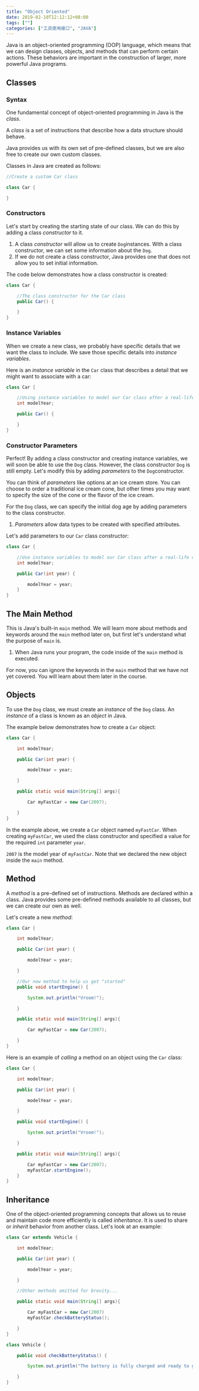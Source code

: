 ```yaml
---
title: "Object Oriented"
date: 2019-02-10T12:12:12+08:00
tags: [""]
categories: ["工具使用接口", "JAVA"]
---
```



Java is an object-oriented programming (OOP) language, which means that we can design classes, objects, and methods that can perform certain actions. These behaviors are important in the construction of larger, more powerful Java programs.

## Classes

### Syntax

One fundamental concept of object-oriented programming in Java is the *class*.

A *class* is a set of instructions that describe how a data structure should behave.

Java provides us with its own set of pre-defined classes, but we are also free to create our own custom classes.

Classes in Java are created as follows:

```java
//Create a custom Car class

class Car {

}
```

### Constructors

Let's start by creating the starting state of our class. We can do this by adding a class *constructor* to it.

1. A class *constructor* will allow us to create `Dog`instances. With a class constructor, we can set some information about the `Dog`.
2. If we do not create a class constructor, Java provides one that does not allow you to set initial information.

The code below demonstrates how a class constructor is created:

```java
class Car {

    //The class constructor for the Car class
    public Car() {

    }
}
```

### Instance Variables

When we create a new class, we probably have specific details that we want the class to include. We save those specific details into *instance variables*.

Here is an *instance variable* in the `Car` class that describes a detail that we might want to associate with a car:

```java
class Car {

    //Using instance variables to model our Car class after a real-life car
    int modelYear;

    public Car() {

    }
}
```

### Constructor Parameters

Perfect! By adding a class constructor and creating instance variables, we will soon be able to use the `Dog` class. However, the class constructor `Dog` is still empty. Let's modify this by adding *parameters* to the `Dog`constructor.

You can think of *parameters* like options at an ice cream store. You can choose to order a traditional ice cream cone, but other times you may want to specify the size of the cone or the flavor of the ice cream.

For the `Dog` class, we can specify the initial dog age by adding parameters to the class constructor.

1. *Parameters* allow data types to be created with specified attributes.

Let's add parameters to our `Car` class constructor:

```java
class Car {

    //Use instance variables to model our Car class after a real-life car
    int modelYear;

    public Car(int year) {

        modelYear = year;
    }
}
```

## The Main Method

This is Java's built-in `main` method. We will learn more about methods and keywords around the `main` method later on, but first let's understand what the purpose of `main` is.

1. When Java runs your program, the code inside of the `main` method is executed.

For now, you can ignore the keywords in the `main` method that we have not yet covered. You will learn about them later in the course.

## Objects

To use the `Dog` class, we must create an *instance* of the `Dog` class. An *instance* of a class is known as an *object* in Java.

The example below demonstrates how to create a `Car` object:

```java
class Car {

    int modelYear;

    public Car(int year) {

        modelYear = year;

    }

    public static void main(String[] args){

        Car myFastCar = new Car(2007);

    }
}
```

In the example above, we create a `Car` object named `myFastCar`. When creating `myFastCar`, we used the class constructor and specified a value for the required `int` parameter `year`.

`2007` is the model year of `myFastCar`. Note that we declared the new object inside the `main` method.

## Method

A *method* is a pre-defined set of instructions. Methods are declared within a class. Java provides some pre-defined methods available to all classes, but we can create our own as well.

Let's create a new *method*:

```java
class Car {

    int modelYear;

    public Car(int year) {

        modelYear = year;

    }

    //Our new method to help us get "started"
    public void startEngine() {

        System.out.println("Vroom!");

    }

    public static void main(String[] args){

        Car myFastCar = new Car(2007);

    }
}
```

Here is an example of *calling* a method on an object using the `Car` class:

```java
class Car {

    int modelYear;

    public Car(int year) {

        modelYear = year;

    }

    public void startEngine() {

        System.out.println("Vroom!");

    }

    public static void main(String[] args){

        Car myFastCar = new Car(2007);
        myFastCar.startEngine();
    }
}
```

## Inheritance

One of the object-oriented programming concepts that allows us to reuse and maintain code more efficiently is called *inheritance*. It is used to share or *inherit* behavior from another class. Let's look at an example:

```java
class Car extends Vehicle {

    int modelYear;

    public Car(int year) {

        modelYear = year;

    }

    //Other methods omitted for brevity...

    public static void main(String[] args){

        Car myFastCar = new Car(2007)
        myFastCar.checkBatteryStatus();

    }
}

class Vehicle {

    public void checkBatteryStatus() {

        System.out.println("The battery is fully charged and ready to go!");

    }
}
```
